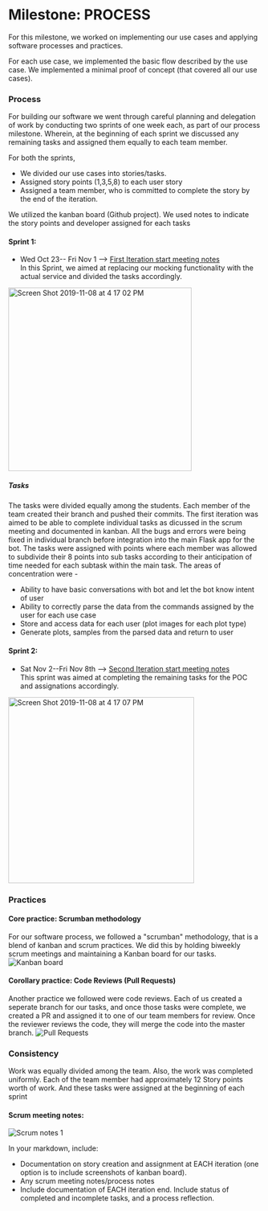 # Milestone: PROCESS

For this milestone, we worked on implementing our use cases and applying software processes and practices.

For each use case, we implemented the basic flow described by the use case. We implemented a minimal proof of concept (that covered all our use cases).

### Process
For building our software we went through careful planning and delegation of work by conducting two sprints of one week each, as part of our process milestone. Wherein, at the beginning of each sprint we discussed any remaining tasks and assigned them equally to each team member.

For both the sprints,
* We divided our use cases into stories/tasks. 
* Assigned story points (1,3,5,8) to each user story
* Assigned a team member, who is committed to complete the story by the end of the iteration.

We utilized the kanban board (Github project). We used notes to indicate the story points and developer assigned for each tasks

#### Sprint 1:
* Wed Oct 23-- Fri Nov 1 --> [First Iteration start meeting notes](https://github.ncsu.edu/csc510-fall2019/CSC510-22/projects/1#column-3515) <br/>
In this Sprint, we aimed at replacing our mocking functionality with the actual service and divided the tasks accordingly. 

<img width="365" alt="Screen Shot 2019-11-08 at 4 17 02 PM" src="https://media.github.ncsu.edu/user/13256/files/5a57f680-0243-11ea-9162-0e3986f47f90">

##### Tasks
The tasks were divided equally among the students. Each member of the team created their branch and pushed their commits. The first iteration was aimed to be able to complete individual tasks as dicussed in the scrum meeting and documented in kanban. All the bugs and errors were being fixed in individual branch before integration into the main Flask app for the bot. The tasks were assigned with points where each member was allowed to subdivide their 8 points into sub tasks according to their anticipation of time needed for each subtask within the main task. The areas of concentration were - 
* Ability to have basic conversations with bot and let the bot know intent of user
* Ability to correctly parse the data from the commands assigned by the user for each use case
* Store and access data for each user (plot images for each plot type)
* Generate plots, samples from the parsed data and return to user

#### Sprint 2:
* Sat Nov 2--Fri Nov 8th --> [Second Iteration start meeting notes](https://github.ncsu.edu/csc510-fall2019/CSC510-22/projects/1#column-3598) <br/>
This sprint was aimed at completing the remaining tasks for the POC and assignations accordingly.

<img width="370" alt="Screen Shot 2019-11-08 at 4 17 07 PM" src="https://media.github.ncsu.edu/user/13256/files/6774e580-0243-11ea-9753-1e7451ea3005">

### Practices

#### Core practice: Scrumban methodology
For our software process, we followed a "scrumban" methodology, that is a blend of kanban and scrum practices.
We did this by holding biweekly scrum meetings and maintaining a Kanban board for our tasks.
![Kanban board](https://media.github.ncsu.edu/user/10383/files/490ceb00-023f-11ea-862f-0e6fd21d335c)

#### Corollary practice: Code Reviews (Pull Requests)
Another practice we followed were code reviews. Each of us created a seperate branch for our tasks, and once those tasks were complete, we created a PR and assigned it to one of our team members for review. Once the reviewer reviews the code, they will merge the code into the master branch.
![Pull Requests](https://media.github.ncsu.edu/user/10383/files/1bc03d00-023f-11ea-9b2f-48770d2a05dc)


### Consistency

Work was equally divided among the team. Also, the work was completed uniformly.
Each of the team member had approximately 12 Story points worth of work.
And these tasks were assigned at the beginning of each sprint


#### Scrum meeting notes:
![Scrum notes 1](https://media.github.ncsu.edu/user/10383/files/a9e8f300-0240-11ea-9752-10949b34b05e)



In your markdown, include:

* Documentation on story creation and assignment at EACH iteration (one option is to include screenshots of kanban board).
* Any scrum meeting notes/process notes
* Include documentation of EACH iteration end. Include status of completed and incomplete tasks, and a process reflection.
